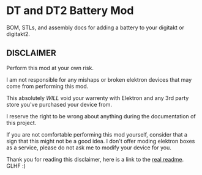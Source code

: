 # DT and DT2  Battery Mod

BOM, STLs, and assembly docs for adding a battery to your digitakt or digitakt2.

## DISCLAIMER

Perform this mod at your own risk.

I am not responsible for any mishaps or broken elektron devices that may come from performing this mod.

This absolutely *WILL* void your warrenty with Elektron and any 3rd party store you've purchased your device from.

I reserve the right to be wrong about anything during the documentation of this project.

If you are not comfortable performing this mod yourself, consider that a sign that this might not be a good idea. I don't offer moding elektron boxes as a service, please do not ask me to modify your device for you.

Thank you for reading this disclaimer, here is a link to the [real readme](./disclaimer.md). GLHF :)
